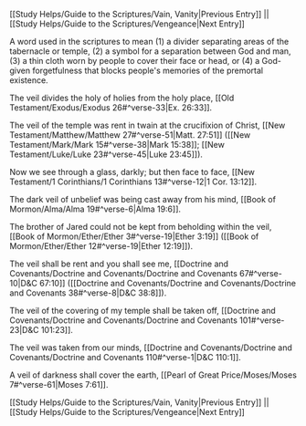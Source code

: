 [[Study Helps/Guide to the Scriptures/Vain, Vanity|Previous Entry]]  ||  [[Study Helps/Guide to the Scriptures/Vengeance|Next Entry]]

 A word used in the scriptures to mean (1) a divider separating areas of the tabernacle or temple, (2) a symbol for a separation between God and man, (3) a thin cloth worn by people to cover their face or head, or (4) a God-given forgetfulness that blocks people's memories of the premortal existence.

 The veil divides the holy of holies from the holy place, [[Old Testament/Exodus/Exodus 26#^verse-33|Ex. 26:33]].

 The veil of the temple was rent in twain at the crucifixion of Christ, [[New Testament/Matthew/Matthew 27#^verse-51|Matt. 27:51]] ([[New Testament/Mark/Mark 15#^verse-38|Mark 15:38]]; [[New Testament/Luke/Luke 23#^verse-45|Luke 23:45]]).

 Now we see through a glass, darkly; but then face to face, [[New Testament/1 Corinthians/1 Corinthians 13#^verse-12|1 Cor. 13:12]].

 The dark veil of unbelief was being cast away from his mind, [[Book of Mormon/Alma/Alma 19#^verse-6|Alma 19:6]].

 The brother of Jared could not be kept from beholding within the veil, [[Book of Mormon/Ether/Ether 3#^verse-19|Ether 3:19]] ([[Book of Mormon/Ether/Ether 12#^verse-19|Ether 12:19]]).

 The veil shall be rent and you shall see me, [[Doctrine and Covenants/Doctrine and Covenants/Doctrine and Covenants 67#^verse-10|D&C 67:10]] ([[Doctrine and Covenants/Doctrine and Covenants/Doctrine and Covenants 38#^verse-8|D&C 38:8]]).

 The veil of the covering of my temple shall be taken off, [[Doctrine and Covenants/Doctrine and Covenants/Doctrine and Covenants 101#^verse-23|D&C 101:23]].

 The veil was taken from our minds, [[Doctrine and Covenants/Doctrine and Covenants/Doctrine and Covenants 110#^verse-1|D&C 110:1]].

 A veil of darkness shall cover the earth, [[Pearl of Great Price/Moses/Moses 7#^verse-61|Moses 7:61]].

[[Study Helps/Guide to the Scriptures/Vain, Vanity|Previous Entry]]  ||  [[Study Helps/Guide to the Scriptures/Vengeance|Next Entry]]